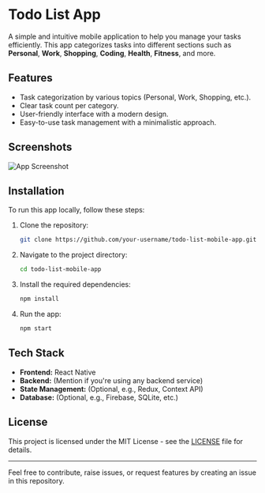 # Todo List App

A simple and intuitive mobile application to help you manage your tasks efficiently. This app categorizes tasks into different sections such as **Personal**, **Work**, **Shopping**, **Coding**, **Health**, **Fitness**, and more.

## Features

- Task categorization by various topics (Personal, Work, Shopping, etc.).
- Clear task count per category.
- User-friendly interface with a modern design.
- Easy-to-use task management with a minimalistic approach.

## Screenshots

![App Screenshot](./path_to_your_image/Screenshot_2024-10-09_092407.png)

## Installation

To run this app locally, follow these steps:

1. Clone the repository:
    ```bash
    git clone https://github.com/your-username/todo-list-mobile-app.git
    ```
2. Navigate to the project directory:
    ```bash
    cd todo-list-mobile-app
    ```
3. Install the required dependencies:
    ```bash
    npm install
    ```
4. Run the app:
    ```bash
    npm start
    ```

## Tech Stack

- **Frontend:** React Native
- **Backend:** (Mention if you're using any backend service)
- **State Management:** (Optional, e.g., Redux, Context API)
- **Database:** (Optional, e.g., Firebase, SQLite, etc.)

## License

This project is licensed under the MIT License - see the [LICENSE](LICENSE) file for details.

---

Feel free to contribute, raise issues, or request features by creating an issue in this repository.

